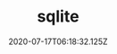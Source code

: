 ---
title:  sqlite
heading:
date: 2020-07-17T06:18:32.125Z
categories: ["code"]
tags: 
description: 
---